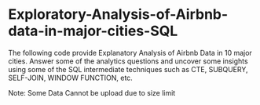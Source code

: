 # Exploratory-Analysis-of-Airbnb-data-in-major-cities-SQL

The following code provide Explanatory Analysis of Airbnb Data in 10 major cities. Answer some of the analytics questions  and uncover some insights using some of the SQL intermediate techniques such as CTE, SUBQUERY, SELF-JOIN, WINDOW FUNCTION, etc.

Note: Some Data Cannot be upload due to size limit
